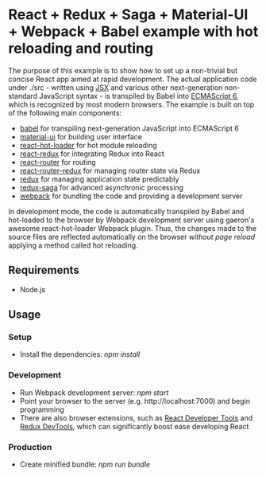 React + Redux + Saga + Material-UI + Webpack + Babel example with hot reloading and routing
===========================================================================================
The purpose of this example is to show how to set up a non-trivial but concise React app aimed at rapid development. The actual application code under ./src - written using [JSX](https://facebook.github.io/jsx/) and various other next-generation non-standard JavaScript syntax - is transpiled by Babel into [ECMAScript 6](http://www.ecma-international.org/ecma-262/6.0/), which is recognized by most modern browsers. The example is built on top of the following main components:

- [babel](https://github.com/babel/babel) for transpiling next-generation JavaScript into ECMAScript 6
- [material-ui](https://github.com/callemall/material-ui) for building user interface
- [react-hot-loader](https://github.com/gaearon/react-hot-loader) for hot module reloading
- [react-redux](https://github.com/reactjs/react-redux) for integrating Redux into React
- [react-router](https://github.com/reactjs/react-router) for routing
- [react-router-redux](https://github.com/reactjs/react-router-redux) for managing router state via Redux
- [redux](https://github.com/reactjs/redux) for managing application state predictably
- [redux-saga](https://github.com/yelouafi/redux-saga) for advanced asynchronic processing
- [webpack](https://github.com/webpack/webpack) for bundling the code and providing a development server

In development mode, the code is automatically transpiled by Babel and hot-loaded to the browser by Webpack development server using gaeron's awesome react-hot-loader Webpack plugin. Thus, the changes made to the source files are reflected automatically on the browser *without page reload* applying a method called hot reloading.

Requirements
------------
- Node.js

Usage
-----
### Setup
- Install the dependencies: *npm install*

### Development
- Run Webpack development server: *npm start*
- Point your browser to the server (e.g. http://localhost:7000) and begin programming
- There are also browser extensions, such as [React Developer Tools](https://chrome.google.com/webstore/detail/react-developer-tools/fmkadmapgofadopljbjfkapdkoienihi) and [Redux DevTools](https://chrome.google.com/webstore/detail/redux-devtools/lmhkpmbekcpmknklioeibfkpmmfibljd?hl=ja), which can significantly boost ease developing React

### Production
- Create minified bundle: *npm run bundle*
